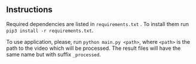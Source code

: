 ## Instructions

Required dependencies are listed in `requirements.txt` . To install them run `pip3 install -r requirements.txt`.

To use application, please, run `python main.py <path>`, where `<path>` is the path to the video which will be processed. 
The result files will have the same name but with suffix `_processed`.
